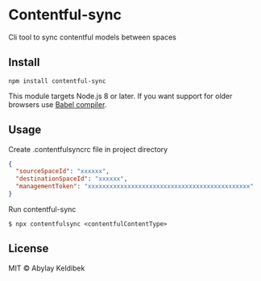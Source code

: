 # Contentful-sync

Cli tool to sync contentful models between spaces

## Install

```
npm install contentful-sync
```

This module targets Node.js 8 or later. If you want support for older browsers use [Babel compiler](https://babeljs.io/).

## Usage

Create .contentfulsyncrc file in project directory

```json
{
  "sourceSpaceId": "xxxxxx",
  "destinationSpaceId": "xxxxxx",
  "managementToken": "xxxxxxxxxxxxxxxxxxxxxxxxxxxxxxxxxxxxxxxxxxxxx"
}

```

Run contentful-sync

```
$ npx contentfulsync <contentfulContentType>
```

## License

MIT © Abylay Keldibek

